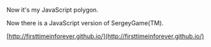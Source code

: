 Now it's my JavaScript polygon.

Now there is a JavaScript version of SergeyGame(TM).

[http://firsttimeinforever.github.io/](http://firsttimeinforever.github.io/)
